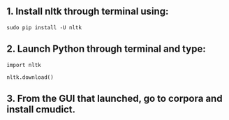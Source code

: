 
## 1. Install nltk through terminal using:
`sudo pip install -U nltk`

## 2. Launch Python through terminal and type:
`import nltk` 

`nltk.download()` 

## 3. From the GUI that launched, go to corpora and install cmudict. 
